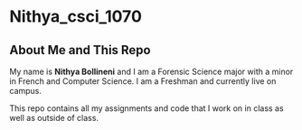 # Nithya_csci_1070

<h2>About Me and This Repo</h2>

<p>My name is <strong>Nithya Bollineni</strong> and I am a Forensic Science major with a minor in French and Computer Science. I am a Freshman and currently live on campus.</p>

<p>This repo contains all my assignments and code that I work on in class as well as outside of class.</p>

